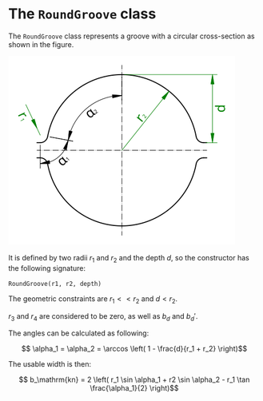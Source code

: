 # The `RoundGroove` class

The `RoundGroove` class represents a groove with a circular cross-section as shown in the figure.

![round groove geometry](round.svg)

It is defined by two radii $`r_1`$ and $`r_2`$ and the depth $`d`$, so the constructor has the following signature:

    RoundGroove(r1, r2, depth)

The geometric constraints are $`r_1 << r_2`$ and $`d < r_2`$.

$`r_3`$ and $`r_4`$ are considered to be zero, as well as $`b_d`$ and $`b_d'`$.

The angles can be calculated as following:

```math
    \alpha_1 = \alpha_2 = \arccos \left( 1 - \frac{d}{r_1 + r_2} \right)
```

The usable width is then:

```math
    b_\mathrm{kn} = 2 \left( r_1 \sin \alpha_1 + r2 \sin \alpha_2 - r_1 \tan \frac{\alpha_1}{2} \right)
```

